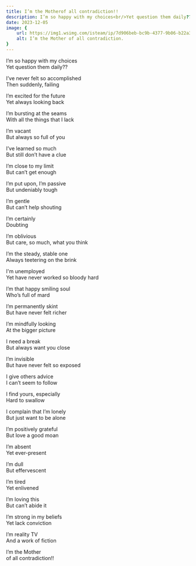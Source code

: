 ```yaml
---
title: I’m the Motherof all contradiction!!
description: I’m so happy with my choices<br/>Yet question them daily??<br/><br/>I’ve never felt so accomplished<br/>Then suddenly, failing<br/><br/>I’m excited for the future<br/>Yet always looking back<br/><br/>I’m bursting at the seams<br/>With all the things that I ...<br/>
date: 2023-12-05
image: {
    url: https://img1.wsimg.com/isteam/ip/7d906beb-bc9b-4377-9b06-b22a3566899c/FB_IMG_1701752545896.jpg/:/cr=t:0%25,l:0%25,w:100%25,h:100%25/rs=w:1280 ,
    alt: I’m the Mother of all contradiction.
}
---
```

I’m so happy with my choices<br>
Yet question them daily?? <br>

I’ve never felt so accomplished<br>
Then suddenly, failing <br>

I’m excited for the future<br>
Yet always looking back <br>

I’m bursting at the seams<br>
With all the things that I lack <br>

I’m vacant<br>
But always so full of you <br>

I’ve learned so much<br>
But still don’t have a clue <br>

I’m close to my limit<br>
But can’t get enough <br>

I’m put upon, I’m passive<br>
But undeniably tough <br>

I’m gentle<br>
But can’t help shouting <br>

I’m certainly<br>
Doubting <br>

I’m oblivious<br>
But care, so much, what you think <br>

I’m the steady, stable one<br>
Always teetering on the brink <br>

I'm unemployed<br>
Yet have never worked so bloody hard <br>

I’m that happy smiling soul<br>
Who’s full of mard <br>

I’m permanently skint<br>
But have never felt richer <br>

I’m mindfully looking<br>
At the bigger picture <br>

I need a break<br>
But always want you close <br>

I’m invisible<br>
But have never felt so exposed <br>

I give others advice<br>
I can’t seem to follow <br>

I find yours, especially<br>
Hard to swallow <br>

I complain that I’m lonely<br>
But just want to be alone <br>

I’m positively grateful<br>
But love a good moan <br>

I’m absent<br>
Yet ever-present <br>

I’m dull<br>
But effervescent <br>

I’m tired<br>
Yet enlivened <br>

I’m loving this<br>
But can’t abide it <br>

I’m strong in my beliefs<br>
Yet lack conviction <br>

I’m reality TV<br>
And a work of fiction <br>

I’m the Mother<br>
of all contradiction!!
